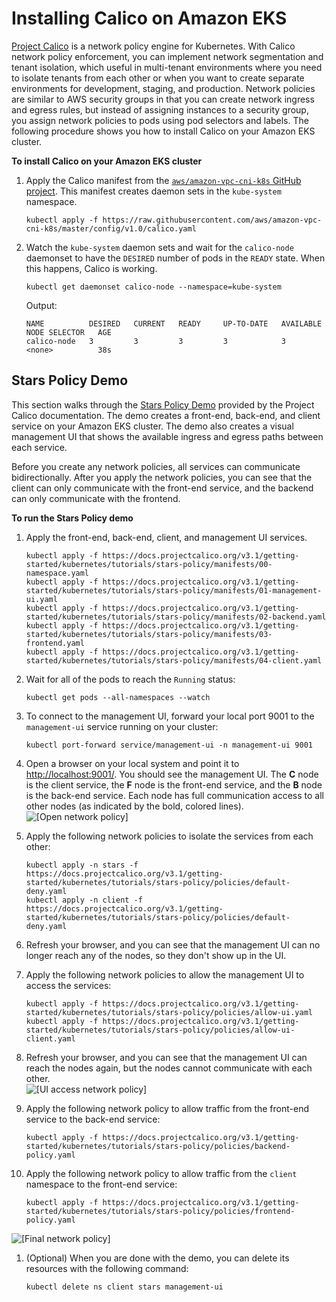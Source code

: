 # Installing Calico on Amazon EKS<a name="calico"></a>

[Project Calico](https://www.projectcalico.org/) is a network policy engine for Kubernetes\. With Calico network policy enforcement, you can implement network segmentation and tenant isolation, which useful in multi\-tenant environments where you need to isolate tenants from each other or when you want to create separate environments for development, staging, and production\. Network policies are similar to AWS security groups in that you can create network ingress and egress rules, but instead of assigning instances to a security group, you assign network policies to pods using pod selectors and labels\. The following procedure shows you how to install Calico on your Amazon EKS cluster\. 

**To install Calico on your Amazon EKS cluster**

1. Apply the Calico manifest from the [`aws/amazon-vpc-cni-k8s` GitHub project](https://github.com/aws/amazon-vpc-cni-k8s)\. This manifest creates daemon sets in the `kube-system` namespace\.

   ```
   kubectl apply -f https://raw.githubusercontent.com/aws/amazon-vpc-cni-k8s/master/config/v1.0/calico.yaml
   ```

1. Watch the `kube-system` daemon sets and wait for the `calico-node` daemonset to have the `DESIRED` number of pods in the `READY` state\. When this happens, Calico is working\.

   ```
   kubectl get daemonset calico-node --namespace=kube-system
   ```

   Output:

   ```
   NAME          DESIRED   CURRENT   READY     UP-TO-DATE   AVAILABLE   NODE SELECTOR   AGE
   calico-node   3         3         3         3            3           <none>          38s
   ```

## Stars Policy Demo<a name="calico-stars-demo"></a>

This section walks through the [Stars Policy Demo](https://docs.projectcalico.org/v3.1/getting-started/kubernetes/tutorials/stars-policy/) provided by the Project Calico documentation\. The demo creates a front\-end, back\-end, and client service on your Amazon EKS cluster\. The demo also creates a visual management UI that shows the available ingress and egress paths between each service\. 

Before you create any network policies, all services can communicate bidirectionally\. After you apply the network policies, you can see that the client can only communicate with the front\-end service, and the backend can only communicate with the frontend\.

**To run the Stars Policy demo**

1. Apply the front\-end, back\-end, client, and management UI services\.

   ```
   kubectl apply -f https://docs.projectcalico.org/v3.1/getting-started/kubernetes/tutorials/stars-policy/manifests/00-namespace.yaml
   kubectl apply -f https://docs.projectcalico.org/v3.1/getting-started/kubernetes/tutorials/stars-policy/manifests/01-management-ui.yaml
   kubectl apply -f https://docs.projectcalico.org/v3.1/getting-started/kubernetes/tutorials/stars-policy/manifests/02-backend.yaml
   kubectl apply -f https://docs.projectcalico.org/v3.1/getting-started/kubernetes/tutorials/stars-policy/manifests/03-frontend.yaml
   kubectl apply -f https://docs.projectcalico.org/v3.1/getting-started/kubernetes/tutorials/stars-policy/manifests/04-client.yaml
   ```

1. Wait for all of the pods to reach the `Running` status:

   ```
   kubectl get pods --all-namespaces --watch
   ```

1. To connect to the management UI, forward your local port 9001 to the `management-ui` service running on your cluster:

   ```
   kubectl port-forward service/management-ui -n management-ui 9001
   ```

1. Open a browser on your local system and point it to [http://localhost:9001/](http://localhost:9001/)\. You should see the management UI\. The **C** node is the client service, the **F** node is the front\-end service, and the **B** node is the back\-end service\. Each node has full communication access to all other nodes \(as indicated by the bold, colored lines\)\.  
![\[Open network policy\]](http://docs.aws.amazon.com/eks/latest/userguide/images/stars-default.png)

1. Apply the following network policies to isolate the services from each other:

   ```
   kubectl apply -n stars -f https://docs.projectcalico.org/v3.1/getting-started/kubernetes/tutorials/stars-policy/policies/default-deny.yaml
   kubectl apply -n client -f https://docs.projectcalico.org/v3.1/getting-started/kubernetes/tutorials/stars-policy/policies/default-deny.yaml
   ```

1. Refresh your browser, and you can see that the management UI can no longer reach any of the nodes, so they don't show up in the UI\.

1. Apply the following network policies to allow the management UI to access the services:

   ```
   kubectl apply -f https://docs.projectcalico.org/v3.1/getting-started/kubernetes/tutorials/stars-policy/policies/allow-ui.yaml
   kubectl apply -f https://docs.projectcalico.org/v3.1/getting-started/kubernetes/tutorials/stars-policy/policies/allow-ui-client.yaml
   ```

1. Refresh your browser, and you can see that the management UI can reach the nodes again, but the nodes cannot communicate with each other\.  
![\[UI access network policy\]](http://docs.aws.amazon.com/eks/latest/userguide/images/stars-no-traffic.png)

1. Apply the following network policy to allow traffic from the front\-end service to the back\-end service:

   ```
   kubectl apply -f https://docs.projectcalico.org/v3.1/getting-started/kubernetes/tutorials/stars-policy/policies/backend-policy.yaml
   ```

1. Apply the following network policy to allow traffic from the `client` namespace to the front\-end service:

   ```
   kubectl apply -f https://docs.projectcalico.org/v3.1/getting-started/kubernetes/tutorials/stars-policy/policies/frontend-policy.yaml
   ```  
![\[Final network policy\]](http://docs.aws.amazon.com/eks/latest/userguide/images/stars-final.png)

1. \(Optional\) When you are done with the demo, you can delete its resources with the following command:

   ```
   kubectl delete ns client stars management-ui
   ```